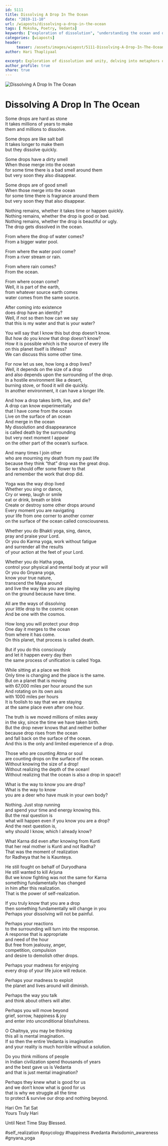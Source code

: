 ```yaml
--- 
id: 5111 
title: Dissolving A Drop In The Ocean
date: "2019-11-10"
url: /wiaposts/dissolving-a-drop-in-the-ocean
tags: [ Moksha, Poetry, Vedanta]    
keywords: ["exploration of dissolution", "understanding the ocean and drop metaphor", "poetic insights on dissolution and unity", "philosophy of unity and dissolution", "exploring metaphors in philosophical context"]  
categories: [wiaposts] 
header:
     teaser: /assets/images/wiapost/5111-Dissolving-A-Drop-In-The-Ocean.jpg
author: Hari Thapliyaal 

excerpt: Exploration of dissolution and unity, delving into metaphors of the ocean and the drop.
author_profile: true 
share: true 
---
```


![Dissolving A Drop In The Ocean](/assets/images/wiapost/5111-Dissolving-A-Drop-In-The-Ocean.jpg)     
   
# Dissolving A Drop In The Ocean
    
Some drops are hard as stone     
It takes millions of years to make     
them and millions to dissolve.    
    
Some drops are like salt ball     
It takes longer to make them     
but they dissolve quickly.    
    
Some drops have a dirty smell     
When those merge into the ocean     
for some time there is a bad smell around them     
but very soon they also disappear.    
    
Some drops are of good smell     
When those merge into the ocean     
for some time there is fragrance around them     
but very soon they that also disappear.    
    
Nothing remains, whether it takes time or happen quickly.     
Nothing remains, whether the drop is good or bad.     
Nothing remains, whether the drop is beautiful or ugly.     
The drop gets dissolved in the ocean.    
    
From where the drop of water comes?     
From a bigger water pool.    
    
From where the water pool come?     
From a river stream or rain.    
    
From where rain comes?     
From the ocean.    
    
From where ocean come?     
Well, it is part of the earth,     
from whatever source earth comes     
water comes from the same source.    
    
After coming into existence     
does drop have an identity?     
Well, if not so then how can we say     
that this is my water and that is your water?    
    
You will say that I know this but drop doesn’t know.     
But how do you know that drop doesn’t know?     
How it is possible which is the source of every life     
on this planet itself is lifeless?     
We can discuss this some other time.    
    
For now let us see, how long a drop lives?     
Well, it depends on the size of a drop     
and also depends upon the surrounding of the drop.     
In a hostile environment like a desert,     
burning stove, or flood it will die quickly.     
In another environment, it can have a longer life.    
    
And how a drop takes birth, live, and die?     
A drop can know experimentally     
that I have come from the ocean     
Live on the surface of an ocean     
And merge in the ocean     
My dissolution and disappearance     
is called death by the surrounding     
but very next moment I appear     
on the other part of the ocean’s surface.    
    
And many times I join other     
who are mourning my death from my past life     
because they think “that” drop was the great drop.     
So we should offer some flower to that     
and remember the work that drop did.    
    
Yoga was the way drop lived     
Whether you sing or dance,     
Cry or weep, laugh or smile     
eat or drink, breath or blink     
Create or destroy some other drops around     
Every moment you are navigating     
your life from one corner to another corner     
on the surface of the ocean called consciousness.    
    
Whether you do Bhakti yoga, sing, dance,     
pray and praise your Lord.     
Or you do Karma yoga, work without fatigue     
and surrender all the results     
of your action at the feet of your Lord.    
    
Whether you do Hatha yoga,     
control your physical and mental body at your will     
Or you do Gnyana yoga,     
know your true nature,     
transcend the Maya around     
and live the way like you are playing     
on the ground because have time.    
    
All are the ways of dissolving     
your little drop to the cosmic ocean     
And be one with the cosmos.    
    
How long you will protect your drop     
One day it merges to the ocean     
from where it has come.     
On this planet, that process is called death.    
    
But if you do this consciously     
and let it happen every day then     
the same process of unification is called Yoga.    
    
While sitting at a place we think     
Only time is changing and the place is the same.     
But on a planet that is moving     
with 67,000 miles per hour around the sun     
And rotating on its own axis     
with 1000 miles per hours     
It is foolish to say that we are staying     
at the same place even after one hour.    
    
The truth is we moved millions of miles away     
in the sky, since the time we have taken birth.     
But the drop never knows that and neither bother     
because drop rises from the ocean     
and fall back on the surface of the ocean.     
And this is the only and limited experience of a drop.    
    
Those who are counting Atma or soul     
are counting drops on the surface of the ocean.     
Without knowing the size of a drop!     
Without realizing the depth of the ocean!     
Without realizing that the ocean is also a drop in space!!    
    
What is the way to know you are drop?     
What is the way to know     
you are a deer who have musk in your own body?    
    
Nothing. Just stop running     
and spend your time and energy knowing this.     
But the real question is     
what will happen even if you know you are a drop?     
And the next question is,     
why should I know, which I already know?    
    
What Karna did even after knowing from Kunti     
that her real mother is Kunti and not Radha?     
That was the moment of realization     
for Radheya that he is Kaunteya.    
    
He still fought on behalf of Duryodhana     
He still wanted to kill Arjuna     
But we know fighting was not the same for Karna     
something fundamentally has changed     
in him after this realization.     
That is the power of self-realization.    
    
If you truly know that you are a drop     
then something fundamentally will change in you     
Perhaps your dissolving will not be painful.    
    
Perhaps your reactions     
to the surrounding will turn into the response.     
A response that is appropriate     
and need of the hour     
But free from jealousy, anger,     
competition, compulsion     
and desire to demolish other drops.    
    
Perhaps your madness for enjoying     
every drop of your life juice will reduce.    
    
Perhaps your madness to exploit     
the planet and lives around will diminish.    
    
Perhaps the way you talk     
and think about others will alter.    
    
Perhaps you will move beyond     
grief, sorrow, happiness &amp; joy     
and enter into unconditional blissfulness.    
    
O Chaitnya, you may be thinking     
this all is mental imagination.     
If so then the entire Vedanta is imagination     
and your reality is much horrible without a solution.    
    
Do you think millions of people     
in Indian civilization spend thousands of years     
and the best gave us is Vedanta     
and that is just mental imagination?    
    
Perhaps they knew what is good for us     
and we don’t know what is good for us     
that is why we struggle all the time     
to protect &amp; survive our drop and nothing beyond.    
    
Hari Om Tat Sat     
Yours Truly Hari    
    
Until Next Time Stay Blessed.    
    
\#self\_realization #psycology #happiness #vedanta #wisdomin\_awareness #gnyana\_yoga    
